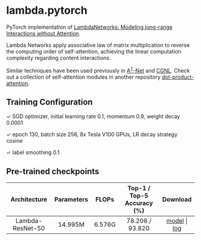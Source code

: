 # lambda.pytorch

PyTorch implementation of [LambdaNetworks: Modeling long-range Interactions without Attention](https://openreview.net/forum?id=xTJEN-ggl1b).

Lambda Networks apply associative law of matrix multiplication to reverse the computing order of self-attention, achieving the linear computation complexity regarding content interactions.

Similar techniques have been used previously in [A<sup>2</sup>-Net](https://arxiv.org/abs/1810.11579) and [CGNL](https://arxiv.org/abs/1810.13125). Check out a collection of self-attention modules in another repository [dot-product-attention](https://github.com/d-li14/dot-product-attention).

## Training Configuration
✓ SGD optimizer, initial learning rate 0.1, momentum 0.9, weight decay 0.0001

✓ epoch 130, batch size 256, 8x Tesla V100 GPUs, LR decay strategy cosine

✓ label smoothing 0.1

## Pre-trained checkpoints
| Architecture             | Parameters | FLOPs | Top-1 / Top-5 Accuracy (%) | Download |
| :----------------------: | :--------: | :---: | :------------------------: | :------: |
| Lambda-ResNet-50 | 14.995M | 6.576G | 78.208 / 93.820 | [model]() &#124; [log]() |
